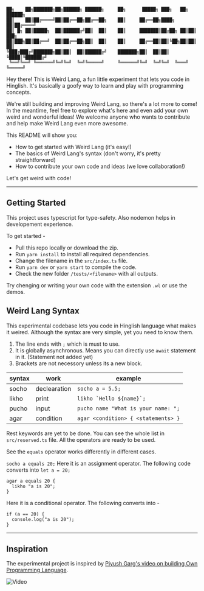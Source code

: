 ```
██╗    ██╗███████╗██╗██████╗ ██████╗     ██╗      █████╗ ███╗   ██╗ ██████╗
██║    ██║██╔════╝██║██╔══██╗██╔══██╗    ██║     ██╔══██╗████╗  ██║██╔════╝
██║ █╗ ██║█████╗  ██║██████╔╝██║  ██║    ██║     ███████║██╔██╗ ██║██║  ███╗
██║███╗██║██╔══╝  ██║██╔══██╗██║  ██║    ██║     ██╔══██║██║╚██╗██║██║   ██║
╚███╔███╔╝███████╗██║██║  ██║██████╔╝    ███████╗██║  ██║██║ ╚████║╚██████╔╝
 ╚══╝╚══╝ ╚══════╝╚═╝╚═╝  ╚═╝╚═════╝     ╚══════╝╚═╝  ╚═╝╚═╝  ╚═══╝ ╚═════╝
```

Hey there! This is Weird Lang, a fun little experiment that lets you code in Hinglish. It's basically a goofy way to learn and play with programming concepts.

We're still building and improving Weird Lang, so there's a lot more to come! In the meantime, feel free to explore what's here and even add your own weird and wonderful ideas! We welcome anyone who wants to contribute and help make Weird Lang even more awesome.

This README will show you:

- How to get started with Weird Lang (it's easy!)
- The basics of Weird Lang's syntax (don't worry, it's pretty straightforward)
- How to contribute your own code and ideas (we love collaboration!)

Let's get weird with code!

---

## Getting Started

This project uses typescript for type-safety. Also nodemon helps in developement experience.

To get started -

- Pull this repo locally or download the zip.
- Run `yarn install` to install all required dependencies.
- Change the filename in the `src/index.ts` file.
- Run `yarn dev` or `yarn start` to compile the code.
- Check the new folder `/tests/<filename>` with all outputs.

Try chenging or writing your own code with the extension `.wl` or use the demos.

## Weird Lang Syntax

This experimental codebase lets you code in Hinglish language what makes it weired. Although the syntax are very simple, yet you need to know them.

1. The line ends with `;` which is must to use.
2. It is globally asynchronous. Means you can directly use `await` statement in it. (Statement not added yet)
3. Brackets are not necessory unless its a new block.

| syntax | work         | example                             |
| ------ | ------------ | ----------------------------------- |
| socho  | declearation | `socho a = 5.5;`                    |
| likho  | print        | `` likho `Hello ${name}`; ``        |
| pucho  | input        | `pucho name "What is your name: ";` |
| agar   | condition    | `agar <condition> { <statements> }` |

Rest keywords are yet to be done. You can see the whole list in `src/reserved.ts` file. All the operators are ready to be used.

See the `equals` operator works differently in different cases.

`socho a equals 20;` Here it is an assignment operator. The following code converts into `let a = 20;`

```
agar a equals 20 {
  likho "a is 20";
}
```
Here it is a conditional operator. The following converts into -
```
if (a == 20) {
  console.log("a is 20");
}
```

---

## Inspiration

The experimental project is inspired by [Piyush Garg's video on building Own Programming Language](https://youtu.be/rTuTLc_u6qw?si=G6nTqRRZsDTZpT4K).

![Video](https://i.ytimg.com/vi/rTuTLc_u6qw/hqdefault.jpg?sqp=-oaymwEcCNACELwBSFXyq4qpAw4IARUAAIhCGAFwAcABBg==&rs=AOn4CLDtIly-PnO_WHWW9ztYzjCUES50MQ)
